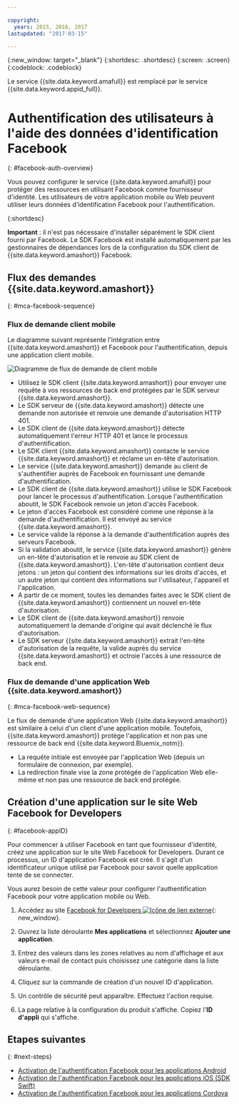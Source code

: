 ```yaml
---

copyright:
  years: 2015, 2016, 2017
lastupdated: "2017-03-15"

---
```

{:new_window: target="_blank"}
{:shortdesc: .shortdesc}
{:screen: .screen}
{:codeblock: .codeblock}

Le service {{site.data.keyword.amafull}} est remplacé par le service {{site.data.keyword.appid_full}}.

# Authentification des utilisateurs à l'aide des données d'identification Facebook
{: #facebook-auth-overview}

Vous pouvez configurer le service {{site.data.keyword.amafull}} pour protéger des ressources en utilisant
Facebook comme fournisseur d'identité. Les utilisateurs de votre application mobile ou Web peuvent utiliser leurs données d'identification Facebook
pour l'authentification.

{:shortdesc}

**Important** : il n'est pas nécessaire d'installer séparément le SDK client fourni par Facebook. Le SDK Facebook est installé automatiquement par les gestionnaires de dépendances lors de la configuration du SDK client de {{site.data.keyword.amashort}} Facebook.

## Flux des demandes {{site.data.keyword.amashort}}
{: #mca-facebook-sequence}

### Flux de demande client mobile

Le diagramme suivant représente l'intégration entre {{site.data.keyword.amashort}} et Facebook pour l'authentification, depuis une application client mobile.

![Diagramme de flux de demande de client mobile](images/mca-sequence-facebook.jpg)

* Utilisez le SDK client {{site.data.keyword.amashort}} pour envoyer une requête à vos ressources de back end protégées par le SDK serveur
{{site.data.keyword.amashort}}.
* Le SDK serveur de {{site.data.keyword.amashort}} détecte une demande non autorisée et renvoie une demande d'autorisation HTTP 401.
* Le SDK client de {{site.data.keyword.amashort}} détecte automatiquement l'erreur HTTP 401 et lance le processus d'authentification.
* Le SDK client {{site.data.keyword.amashort}} contacte le service {{site.data.keyword.amashort}} et réclame un en-tête d'autorisation.
* Le service {{site.data.keyword.amashort}} demande au client de s'authentifier auprès de Facebook en fournissant une demande d'authentification.
* Le SDK client de {{site.data.keyword.amashort}} utilise le SDK Facebook pour lancer le processus d'authentification. Lorsque l'authentification aboutit, le SDK Facebook renvoie un jeton d'accès Facebook.
* Le jeton d'accès Facebook est considéré comme une réponse à la demande d'authentification. Il est envoyé au service {{site.data.keyword.amashort}}.
* Le service valide la réponse à la demande d'authentification auprès des serveurs Facebook.
* Si la validation aboutit, le service {{site.data.keyword.amashort}} génère un en-tête d'autorisation et le renvoie au SDK client de {{site.data.keyword.amashort}}. L'en-tête d'autorisation contient deux jetons : un jeton qui contient des informations sur les droits d'accès, et un autre jeton qui contient des informations sur l'utilisateur, l'appareil et l'application.
* A partir de ce moment, toutes les demandes faites avec le SDK client de {{site.data.keyword.amashort}} contiennent un nouvel en-tête d'autorisation.
* Le SDK client de {{site.data.keyword.amashort}} renvoie automatiquement la demande d'origine qui avait déclenché le flux d'autorisation.
* Le SDK serveur {{site.data.keyword.amashort}} extrait l'en-tête d'autorisation de la requête, la valide auprès du service
{{site.data.keyword.amashort}} et octroie l'accès à une ressource de back end.

### Flux de demande d'une application Web {{site.data.keyword.amashort}}
{: #mca-facebook-web-sequence}

Le flux de demande d'une application Web {{site.data.keyword.amashort}} est similaire à celui d'un client d'une application mobile. Toutefois,
{{site.data.keyword.amashort}} protège l'application et non pas une ressource de back end {{site.data.keyword.Bluemix_notm}}.

  * La requête initiale est envoyée par l'application Web (depuis un formulaire de connexion, par exemple).
  * La redirection finale vise la zone protégée de l'application Web elle-même et non pas une ressource de back end protégée.


## Création d'une application sur le site Web Facebook for Developers
{: #facebook-appID}

Pour commencer à utiliser Facebook en tant que fournisseur d'identité, créez une application sur le site Web Facebook for Developers. Durant ce processus, un ID d'application Facebook est créé. Il s'agit d'un identificateur unique utilisé par Facebook pour savoir quelle application tente de se connecter.

Vous aurez besoin de cette valeur pour
configurer l'authentification Facebook
pour votre application mobile ou Web.

1. Accédez au site [Facebook for Developers ![Icône de lien externe](../../icons/launch-glyph.svg "Icône de lien externe")](https://developers.facebook.com){: new_window}.

1. Ouvrez la liste déroulante **Mes applications** et sélectionnez **Ajouter une application**.

1. Entrez des valeurs dans les zones relatives au nom d'affichage et aux valeurs e-mail de contact puis choisissez une catégorie dans la liste déroulante.

1. Cliquez sur la commande de création d'un nouvel ID d'application.

1. Un contrôle de sécurité peut apparaître. Effectuez l'action requise.

1. La page relative à la configuration du produit s'affiche. Copiez l'**ID d'appli** qui s'affiche.

## Etapes suivantes
{: #next-steps}

* [Activation de l'authentification Facebook pour les applications Android](facebook-auth-android.html)
* [Activation de l'authentification Facebook pour les applications iOS (SDK Swift)](facebook-auth-ios-swift-sdk.html)
* [Activation de l'authentification Facebook pour les applications Cordova](facebook-auth-cordova.html)
